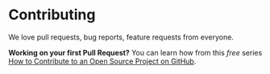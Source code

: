 # Contributing

We love pull requests, bug reports, feature requests from everyone.

**Working on your first Pull Request?**
You can learn how from this *free* series [How to Contribute to an Open Source Project on GitHub](https://egghead.io/series/how-to-contribute-to-an-open-source-project-on-github).
